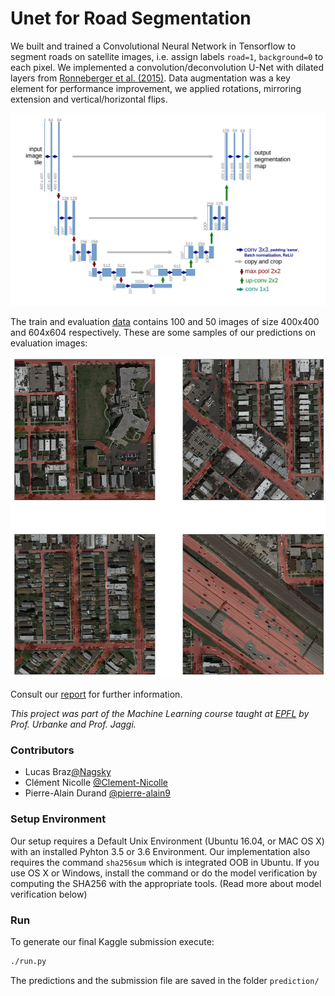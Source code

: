 # Unet for Road Segmentation
We built and trained a Convolutional Neural Network in Tensorflow to segment roads on satellite images,
i.e. assign labels `road=1`, `background=0` to each pixel. We implemented a convolution/deconvolution U-Net with dilated layers from [Ronneberger et al. (2015)](https://arxiv.org/pdf/1505.04597.pdf). Data augmentation was a key element for performance improvement, we applied rotations, mirroring extension and vertical/horizontal flips.

![](figures/our_unet.png)



The train and evaluation [data](https://github.com/aschneuw/ml-chiefs/tree/master/data) contains 100 and 50 images of size 400x400 and 604x604 respectively. These are some samples of our predictions on evaluation images:

![](figures/output_test.png)


Consult our [report](https://github.com/aschneuw/ml-chiefs/blob/master/report/report.pdf) for further information. 

*This project was part of the Machine Learning course taught at [EPFL](https://www.epfl.ch) by Prof. Urbanke and Prof. Jaggi.*

### Contributors

- Lucas Braz[@Nagsky](https://github.com/Nagsky)
- Clément Nicolle [@Clement-Nicolle](https://github.com/Clement-Nicolle)
- Pierre-Alain Durand [@pierre-alain9](https://github.com/pierre-alain9)

### Setup Environment
Our setup requires a Default Unix Environment (Ubuntu 16.04, or MAC OS X) with an installed Pyhton 3.5 or 3.6 Environment. Our implementation also requires the command `sha256sum` which is integrated OOB in Ubuntu. If you use OS X or Windows, install the command or do the model verification by computing the SHA256 with the appropriate tools. (Read more about model verification below)


### Run

To generate our final Kaggle submission execute:

   ```bash
./run.py
   ```

The predictions and the submission file are saved in the folder `prediction/`
